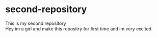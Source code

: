 # second-repository
This is my second repository
<br>
Hey im a girl and make this repositry for first time and im very excited.
